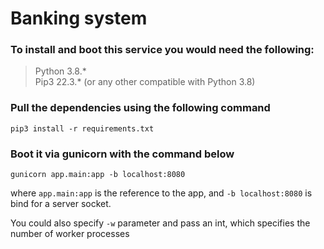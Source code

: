# Banking system

### To install and boot this service you would need the following:
 > Python 3.8.* \
 > Pip3 22.3.* (or any other compatible with Python 3.8)
 
### Pull the dependencies using the following command
```commandline
pip3 install -r requirements.txt      
```

### Boot it via gunicorn with the command below
```commandline
gunicorn app.main:app -b localhost:8080
```
where `app.main:app` is the reference to the app, and `-b localhost:8080` is bind for a server socket.</br>

You could also specify `-w` parameter and pass an int, which specifies the number of worker processes
